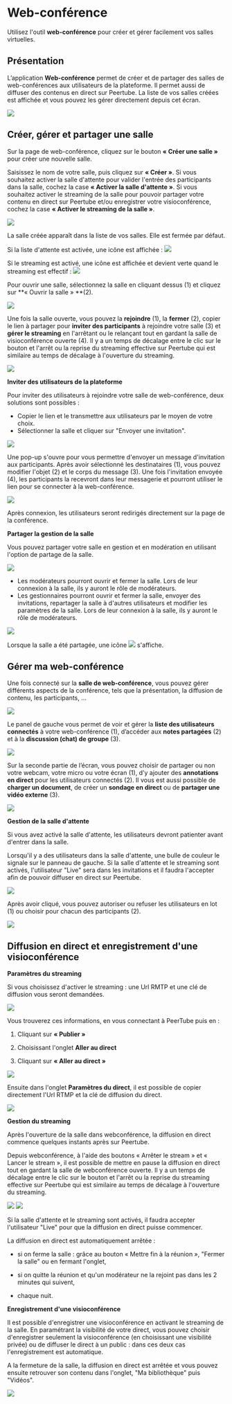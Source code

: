 # Web-conférence
Utilisez l'outil **web-conférence** pour créer et gérer facilement vos salles virtuelles.

## Présentation
L’application **Web-conférence** permet de créer et de partager des salles de web-conférences aux utilisateurs de la plateforme. Il permet aussi de diffuser des contenus en direct sur Peertube. La liste de vos salles créées est affichée et vous pouvez les gérer directement depuis cet écran.

![](<.gitbook/assets/webconference_01_liste_salle.png>)

## Créer, gérer et partager une salle
Sur la page de web-conférence, cliquez sur le bouton **« Créer une salle »** pour créer une nouvelle salle.

Saisissez le nom de votre salle, puis cliquez sur **« Créer »**. Si vous souhaitez activer la salle d'attente pour valider l'entrée des participants dans la salle, cochez la case **« Activer la salle d'attente »**.
Si vous souhaitez activer le streaming de la salle pour pouvoir partager votre contenu en direct sur Peertube et/ou enregistrer votre visioconférence, cochez la case **« Activer le streaming de la salle »**.

![](<.gitbook/assets/webconference_02_nom_salle.png>)

La salle créée apparaît dans la liste de vos salles. Elle est fermée par défaut.

Si la liste d'attente est activée, une icône est affichée :
![](<.gitbook/assets/webconference_02_icone_attente.png>)

Si le streaming est activé, une icône est affichée et devient verte quand le streaming est effectif :
![](<.gitbook/assets/webconference_02_icone_streaming.png>)

Pour ouvrir une salle, sélectionnez la salle en cliquant dessus (1) et cliquez sur **« Ouvrir la salle » **(2).

![](<.gitbook/assets/webconference_02_ouvrir_salle.png>)

Une fois la salle ouverte, vous pouvez la **rejoindre** (1), la **fermer** (2), copier le lien à partager pour **inviter des participants** à rejoindre votre salle (3) et **gérer le streaming** en l'arrêtant ou le relançant tout en gardant la salle de visioconférence ouverte (4). Il y a un temps de décalage entre le clic sur le bouton et l'arrêt ou la reprise du streaming effective sur Peertube qui est similaire au temps de décalage à l'ouverture du streaming.

![](<.gitbook/assets/webconference_02_gerer_salle.png>)

**Inviter des utilisateurs de la plateforme**

Pour inviter des utilisateurs à rejoindre votre salle de web-conférence, deux solutions sont possibles :

* Copier le lien et le transmettre aux utilisateurs par le moyen de votre choix.
* Sélectionner la salle et cliquer sur "Envoyer une invitation".

![](<.gitbook/assets/webconference_02_envoyer_invitation.png>)

Une pop-up s'ouvre pour vous permettre d'envoyer un message d'invitation aux participants. Après avoir sélectionné les destinataires (1), vous pouvez modifier l'objet (2) et le corps du message (3). Une fois l'invitation envoyée (4), les participants la recevront dans leur messagerie et pourront utiliser le lien pour se connecter à la web-conférence.

![](<.gitbook/assets/webconference_02_envoyer_invitation_pop_up.png>)

Après connexion, les utilisateurs seront redirigés directement sur la page de la conférence.

**Partager la gestion de la salle**

Vous pouvez partager votre salle en gestion et en modération en utilisant l'option de partage de la salle.

![](<.gitbook/assets/webconference_02_partager_salle.png>)


* Les modérateurs pourront ouvrir et fermer la salle. Lors de leur connexion à la salle, ils y auront le rôle de modérateurs.
* Les gestionnaires pourront ouvrir et fermer la salle, envoyer des invitations, repartager la salle à d'autres utilisateurs et modifier les paramètres de la salle. Lors de leur connexion à la salle, ils y auront le rôle de modérateurs.
 
![](<.gitbook/assets/webconference_02_partager_salle_pop_up.png>)

Lorsque la salle a été partagée, une icône ![](<.gitbook/assets/webconference_02_icone_partage.png>) s'affiche.

## Gérer ma web-conférence

Une fois connecté sur la **salle de web-conférence**, vous pouvez gérer différents aspects de la conférence, tels que la présentation, la diffusion de contenu, les participants, …

![](<.gitbook/assets/webconference_03_bbb.png>)

Le panel de gauche vous permet de voir et gérer la **liste des utilisateurs connectés** à votre web-conférence (1), d’accéder aux **notes partagées** (2) et à la **discussion (chat) de groupe** (3).

![](<.gitbook/assets/webconference_03_bbb_panneau_gauche.png>)

Sur la seconde partie de l’écran, vous pouvez choisir de partager ou non votre webcam, votre micro ou votre écran (1), d’y ajouter des **annotations en direct** pour les utilisateurs connectés (2). Il vous est aussi possible de **charger un document**, de créer un **sondage en direct** ou de **partager une vidéo externe** (3).

![](<.gitbook/assets/webconference_03_bbb_panneau_droit.png>)

**Gestion de la salle d'attente**

Si vous avez activé la salle d'attente, les utilisateurs devront patienter avant d'entrer dans la salle.

Lorsqu'il y a des utilisateurs dans la salle d'attente, une bulle de couleur le signale sur le panneau de gauche. Si la salle d'attente et le streaming sont activés, l'utilisateur "Live" sera dans les invitations et il faudra l'accepter afin de pouvoir diffuser en direct sur Peertube.

![](<.gitbook/assets/webconference_03_bbb_panneau_droit_attente.png>)

Après avoir cliqué, vous pouvez autoriser ou refuser les utilisateurs en lot (1) ou choisir pour chacun des participants (2).

![](<.gitbook/assets/webconference_03_bbb_accepter_user.png>)


## Diffusion en direct et enregistrement d'une visioconférence

**Paramètres du streaming**

Si vous choisissez d'activer le streaming : une Url RMTP et une clé de diffusion vous seront demandées.

![](<.gitbook/assets/webconference_04_coche_streaming.png>)

Vous trouverez ces informations, en vous connectant à PeerTube puis en :

1) Cliquant sur **« Publier »**

2) Choisissant l'onglet **Aller au direct**

3) Cliquant sur **« Aller au direct »**

![](<.gitbook/assets/webconference_04_peertube_streaming.png>)

Ensuite dans l'onglet **Paramètres du direct**, il est possible de copier directement l'Url RTMP et la clé de diffusion du direct.

![](<.gitbook/assets/webconference_04_peertube_streaming_2.png>)


**Gestion du streaming**

Après l'ouverture de la salle dans webconférence, la diffusion en direct commence quelques instants après sur Peertube.

Depuis webconférence, à l'aide des boutons « Arrêter le stream » et « Lancer le stream », il est possible de mettre en pause la diffusion en direct tout en gardant la salle de webconférence ouverte. Il y a un temps de décalage entre le clic sur le bouton et l'arrêt ou la reprise du streaming effective sur Peertube qui est similaire au temps de décalage à l'ouverture du streaming.

![](<.gitbook/assets/webconference_04_arreter_streaming.png>)
![](<.gitbook/assets/webconference_04_lancer_streaming.png>)


Si la salle d'attente et le streaming sont activés, il faudra accepter l'utilisateur "Live" pour que la diffusion en direct puisse commencer.

La diffusion en direct est automatiquement arrêtée :

* si on ferme la salle : grâce au bouton « Mettre fin à la réunion », "Fermer la salle" ou en fermant l'onglet,

* si on quitte la réunion et qu'un modérateur ne la rejoint pas dans les 2 minutes qui suivent,

* chaque nuit.


**Enregistrement d'une visioconférence**

Il est possible d'enregistrer une visioconférence en activant le streaming de la salle. En paramétrant la visibilité de votre direct, vous pouvez choisir d'enregistrer seulement la visioconférence (en choisissant une visibilité privée) ou de diffuser le direct à un public : dans ces deux cas l'enregistrement est automatique.

A la fermeture de la salle, la diffusion en direct est arrêtée et vous pouvez ensuite retrouver son contenu dans l'onglet, "Ma bibliothèque" puis "Vidéos".

![](<.gitbook/assets/webconference_04_enregistrement.png>)